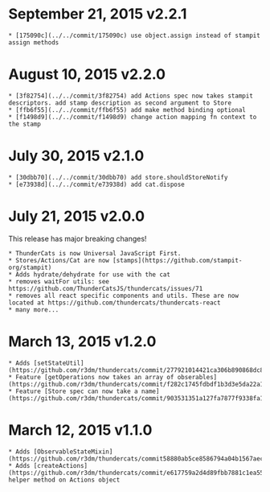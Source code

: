 # September 21, 2015 v2.2.1

    * [175090c](../../commit/175090c) use object.assign instead of stampit assign methods

# August 10, 2015 v2.2.0

    * [3f82754](../../commit/3f82754) add Actions spec now takes stampit descriptors. add stamp description as second argument to Store
    * [ffb6f55](../../commit/ffb6f55) add make method binding optional
    * [f1498d9](../../commit/f1498d9) change action mapping fn context to the stamp

# July 30, 2015 v2.1.0

    * [30dbb70](../../commit/30dbb70) add store.shouldStoreNotify
    * [e73938d](../../commit/e73938d) add cat.dispose

# July 21, 2015 v2.0.0

This release has major breaking changes!

    * ThunderCats is now Universal JavaScript First.
    * Stores/Actions/Cat are now [stamps](https://github.com/stampit-org/stampit)
    * Adds hydrate/dehydrate for use with the cat
    * removes waitFor utils: see https://github.com/ThunderCatsJS/thundercats/issues/71
    * removes all react specific components and utils. These are now located at https://github.com/thundercats/thundercats-react
    * many more...

# March 13, 2015 v1.2.0

    * Adds [setStateUtil](https://github.com/r3dm/thundercats/commit/277921014421ca306b890868dc87242fda7d63fe)
    * Feature [getOperations now takes an array of obserables](https://github.com/r3dm/thundercats/commit/f282c1745fdbdf1b3d3e5da22a1d331b93afe094)
    * Feature [Store spec can now take a name](https://github.com/r3dm/thundercats/commit/903531351a127fa7877f9338fa144b9b03217148)

# March 12, 2015 v1.1.0

    * Adds [ObservableStateMixin](https://github.com/r3dm/thundercats/commit58880ab5ce8586794a04b1567aec32071005c06c)
    * Adds [createActions](https://github.com/r3dm/thundercats/commit/e617759a2d4d89fbb7881c1ea558ce3ae4e7ee13) helper method on Actions object

